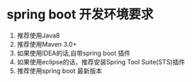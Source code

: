 # spring boot 开发环境要求

1. 推荐使用Java8
2. 推荐使用Maven 3.0+
3. 如果使用IDEA的话,自带spring boot 插件
4. 如果使用eclipse的话，推荐安装Spring Tool Suite\(STS\)插件
5. 推荐使用spring boot 最新版本



